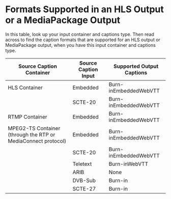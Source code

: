 # Formats Supported in an HLS Output or a MediaPackage Output<a name="supported-formats-hls-output"></a>

In this table, look up your input container and captions type\. Then read across to find the caption formats that are supported for an HLS output or MediaPackage output, when you have this input container and captions type\. 


| Source Caption Container | Source Caption Input | Supported Output Captions | 
| --- | --- | --- | 
| HLS Container | Embedded | Burn\-inEmbeddedWebVTT | 
|     | SCTE\-20 | Burn\-inEmbeddedWebVTT | 
| RTMP Container | Embedded | Burn\-inEmbeddedWebVTT | 
| MPEG2\-TS Container \(through the RTP or MediaConnect protocol\) | Embedded | Burn\-inEmbeddedWebVTT | 
|   | SCTE\-20 | Burn\-inEmbeddedWebVTT | 
|   | Teletext | Burn\-inWebVTT | 
|   | ARIB | None | 
|   | DVB\-Sub | Burn\-in | 
|   | SCTE\-27 | Burn\-in | 